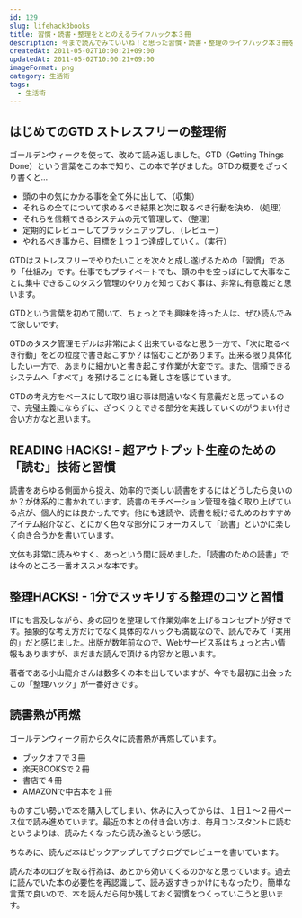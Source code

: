 ```yaml
---
id: 129
slug: lifehack3books
title: 習慣・読書・整理をととのえるライフハック本３冊
description: 今まで読んでみていいね！と思った習慣・読書・整理のライフハック本３冊を紹介します。
createdAt: 2011-05-02T10:00:21+09:00
updatedAt: 2011-05-02T10:00:21+09:00
imageFormat: png
category: 生活術
tags:
  - 生活術
---
```

## はじめてのGTD ストレスフリーの整理術

ゴールデンウィークを使って、改めて読み返しました。GTD（Getting Things Done）という言葉をこの本で知り、この本で学びました。GTDの概要をざっくり書くと…

* 頭の中の気にかかる事を全て外に出して、（収集）
* それらの全てについて求めるべき結果と次に取るべき行動を決め、（処理）
* それらを信頼できるシステムの元で管理して、（整理）
* 定期的にレビューしてブラッシュアップし、（レビュー）
* やれるべき事から、目標を１つ１つ達成していく。（実行）

GTDはストレスフリーでやりたいことを次々と成し遂げるための「習慣」であり「仕組み」です。仕事でもプライベートでも、頭の中を空っぽにして大事なことに集中できるこのタスク管理のやり方を知っておく事は、非常に有意義だと思います。

GTDという言葉を初めて聞いて、ちょっとでも興味を持った人は、ぜひ読んでみて欲しいです。

GTDのタスク管理モデルは非常によく出来ているなと思う一方で、「次に取るべき行動」をどの粒度で書き起こすか？は悩むことがあります。出来る限り具体化したい一方で、あまりに細かいと書き起こす作業が大変です。また、信頼できるシステムへ「すべて」を預けることにも難しさを感じています。

GTDの考え方をベースにして取り組む事は間違いなく有意義だと思っているので、完璧主義にならずに、ざっくりとできる部分を実践していくのがうまい付き合い方かなと思います。

<yomereba-link item-title="ストレスフリーの整理術　はじめてのGTD" img-file-name="first_gtd_500x500.png" author-name="デビッド・アレン" amazon-item-id="4576082116" rakuten-item-id="5942235"></yomereba-link>

## READING HACKS! - 超アウトプット生産のための「読む」技術と習慣

読書をあらゆる側面から捉え、効率的で楽しい読書をするにはどうしたら良いのか？が体系的に書かれています。読書のモチベーション管理を強く取り上げている点が、個人的には良かったです。他にも速読や、読書を続けるためのおすすめアイテム紹介など、とにかく色々な部分にフォーカスして「読書」といかに楽しく向き合うかを書いています。

文体も非常に読みやすく、あっという間に読めました。「読書のための読書」では今のところ一番オススメな本です。

<yomereba-link item-title="READING HACKS! - 超アウトプット生産のための「読む」技術と習慣" img-file-name="readinghack_500x500.png" author-name="原尻 淳一" amazon-item-id="4492043195" kindle-item-id="B00979ORRM" rakuten-item-id="5874635" kobo-item-id="b9cc6261f1f64c7b8bf081182e2eb622"></yomereba-link>

## 整理HACKS! - 1分でスッキリする整理のコツと習慣

ITにも言及しながら、身の回りを整理して作業効率を上げるコンセプトが好きです。抽象的な考え方だけでなく具体的なハックも満載なので、読んでみて「実用的」だと感じました。出版が数年前なので、Webサービス系はちょっと古い情報もありますが、まだまだ読んで頂ける内容かと思います。

著者である小山龍介さんは数多くの本を出していますが、今でも最初に出会ったこの「整理ハック」が一番好きです。

<yomereba-link item-title="整理HACKS! - 1分でスッキリする整理のコツと習慣" img-file-name="seirihack_500x500.png" author-name="小山 龍介" amazon-item-id="4492043373" kindle-item-id="B00979OTKW" rakuten-item-id="6075393" kobo-item-id="e30eba3389d0463586483c8a6c418143"></yomereba-link>

## 読書熱が再燃

ゴールデンウィーク前から久々に読書熱が再燃しています。

* ブックオフで３冊
* 楽天BOOKSで２冊
* 書店で４冊
* AMAZONで中古本を１冊

ものすごい勢いで本を購入してしまい、休みに入ってからは、１日１～２冊ペース位で読み進めています。最近の本との付き合い方は、毎月コンスタントに読むというよりは、読みたくなったら読み漁るという感じ。

ちなみに、読んだ本はピックアップしてブクログでレビューを書いています。  

<external-link title="aiza_waiの本棚" note="ここ最近は技術書ばかり。伸ばす読書が中心です。" link="http://booklog.jp/users/mujiota" img-file-name="booklog.png"></external-link>

読んだ本のログを取る行為は、あとから効いてくるのかなと思っています。過去に読んでいた本の必要性を再認識して、読み返すきっかけにもなったり。簡単な言葉で良いので、本を読んだら何か残しておく習慣をつくっていこうと思います。
